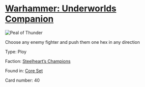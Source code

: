 # [Warhammer: Underworlds Companion](https://guidokessels.github.io/wh-underworlds)

  

![Peal of Thunder](https://warhammerunderworlds.com/wp-content/uploads/sites/6/2017/12/040_ENG-Peal-of-Thunder.png)

Choose any enemy fighter and push them one hex in any direction

Type: Ploy

Faction: [Steelheart’s Champions](https://guidokessels.github.io/wh-underworlds/factions/steelhearts-champions.md)

Found in: [Core Set](https://guidokessels.github.io/wh-underworlds/locations/core-set.md)

Card number: 40
